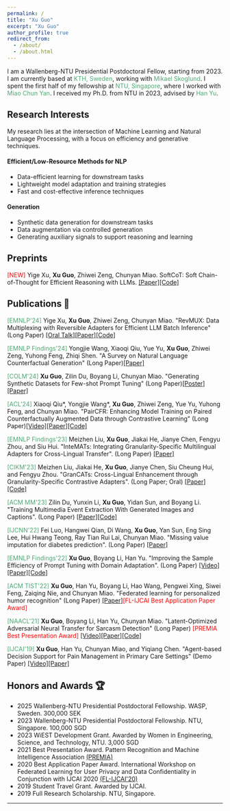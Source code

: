 ```yaml
---
permalink: /
title: "Xu Guo"
excerpt: "Xu Guo"
author_profile: true
redirect_from: 
  - /about/
  - /about.html
---
```


I am a Wallenberg-NTU Presidential Postdoctoral Fellow, starting from 2023. I am currently based at <a href="https://www.kth.se/" style="color: #4ca772; text-decoration: none;">KTH, Sweden</a>, working with <a href="https://people.kth.se/~skoglund/" style="color: #4ca772; text-decoration: none;">Mikael Skoglund</a>. I spent the first half of my fellowship at <a href="https://www.ntu.edu.sg/" style="color: #4ca772; text-decoration: none;">NTU, Singapore</a>, where I worked with <a href="https://dr.ntu.edu.sg/cris/rp/rp00084" style="color: #4ca772; text-decoration: none;">Miao Chun Yan</a>. I received my Ph.D. from NTU in 2023, advised by <a href="https://personal.ntu.edu.sg/han.yu/" style="color: #4ca772; text-decoration: none;">Han Yu</a>.

[//]: # (> <span style="color:red"> *Hiring!* </span> A <a href="https://ntu.wd3.myworkdayjobs.com/en-US/Careers/details/Research-Scientist--Computer-Science-Natural-Language-Processing-_R00017008">Research Scientist</a> and a )

[//]: # (> <a href="https://ntu.wd3.myworkdayjobs.com/en-US/Careers/details/Research-Engineer-I-or-II--Computer-Science--Natural-Language-Processing-_R00017009"> Research Engineer &#40;I or II&#41;</a> position is available at NTU!)

[//]: # (> Candidates will be working on Large Language Models for Health. )


## Research Interests 

My research lies at the intersection of Machine Learning and Natural Language Processing, with a focus on efficiency and generative techniques.

#### Efficient/Low-Resource Methods for NLP
* Data-efficient learning for downstream tasks
* Lightweight model adaptation and training strategies
* Fast and cost-effective inference techniques

#### Generation
* Synthetic data generation for downstream tasks
* Data augmentation via controlled generation
* Generating auxiliary signals to support reasoning and learning

<!-- > Research Interests: 1. Natural Language Processing (Pretrained Language Models, Language Understanding, Language Generation, etc.); 2. Machine Learning (Transfer Learning, Adversarial Learning, Federated Learning, etc.).

My PhD research was mostly driven by developing algorithms to adapt (🔥) Pretrained Language Models (PLMs) to low-resource domains against potential domain shift. 
Check out the survey, <a href="https://arxiv.org/pdf/2211.03154.pdf" style="color: #4ca772; text-decoration: none;">on the domain adaptation and generalization of pretrained lanaguage models</a>. 
My thesis, <a href="https://dr.ntu.edu.sg/bitstream/10356/167965/2/PhD_Thesis_GuoXu.pdf" style="color: #4ca772; text-decoration: none;">data-efficient domain adaptation for pretrained language models</a>, 
provides a few promising solutions, such as latent optimization<sup>[[1]](https://aclanthology.org/2021.naacl-main.425.pdf)</sup>, parameter-efficient adaptation<sup>[[2]](https://aclanthology.org/2022.findings-emnlp.258.pdf)</sup> (❄️), 
and personalization<sup>[[3]](https://dl.acm.org/doi/10.1145/3511710)</sup>, to boost PLMs in data-scarce domains under different resource constraints and settings. 

On top of larger PLMs or LLMs for short, my postdoctoral research focus on delivering societal benefits through, e.g., Generative AI<sup>[[4]](https://arxiv.org/pdf/2403.04190)</sup> and Green AI in the real world.
In general, I work on efficient synthetic data generation methods<sup>[[5]](https://dl.acm.org/doi/pdf/10.1145/3581783.3612526),[[6]](https://openreview.net/pdf/22a35aecb8e57c14e0f014a23df9807ab7d1a1e1.pdf)</sup>, 
enhancing the robustness of LLMs<sup>💪</sup><sup>[[7]](https://arxiv.org/pdf/2406.06633),[[8]](https://arxiv.org/pdf/2407.03993)</sup>, 
accelerating LLM<sup>🚀[[9]](https://arxiv.org/pdf/2410.04519)</sup> inference for high throughput, 
and merging LLM for seamless plug-and-play integration.
They are mainly done in a parameter-efficient manner and aim to contribute to our sustainable earth. -->

## Preprints
<span style="color:rgb(241, 12, 12)">[NEW]</span> Yige Xu, **Xu Guo**, Zhiwei Zeng, Chunyan Miao. SoftCoT: Soft Chain-of-Thought for Efficient Reasoning with LLMs. [[Paper]](https://arxiv.org/abs/2502.12134)[[Code]](https://github.com/xuyige/SoftCoT)


## Publications 📖
<span style="color: #4ca772">[EMNLP'24]</span> Yige Xu, **Xu Guo**, Zhiwei Zeng, Chunyan Miao. "RevMUX: Data Multiplexing with Reversible Adapters for Efficient LLM Batch Inference" (Long Paper) [[Oral Talk]](https://www.youtube.com/watch?v=ZVZszfrKngE)[[Paper]](https://aclanthology.org/2024.emnlp-main.1232.pdf)[[Code]](https://github.com/xuyige/RevMUX)

<span style="color: #4ca772">[EMNLP Findings'24]</span> Yongjie Wang, Xiaoqi Qiu, Yue Yu, **Xu Guo**, Zhiwei Zeng, Yuhong Feng, Zhiqi Shen. "A Survey on Natural Language Counterfactual Generation" (Long Paper)[[Paper]](https://aclanthology.org/2024.findings-emnlp.276.pdf)

<span style="color: #4ca772">[COLM'24]</span> **Xu Guo**, Zilin Du, Boyang Li, Chunyan Miao. "Generating Synthetic Datasets for Few-shot Prompt Tuning" (Long Paper)[[Poster]](https://x.com/xuguo_nlp/status/1843294899611009062)[[Paper]](https://openreview.net/pdf/22a35aecb8e57c14e0f014a23df9807ab7d1a1e1.pdf)

<span style="color: #4ca772">[ACL'24]</span> Xiaoqi Qiu\*, Yongjie Wang\*, **Xu Guo**, Zhiwei Zeng, Yue Yu, Yuhong Feng, and Chunyan Miao. "PairCFR: Enhancing Model Training on Paired Counterfactually Augmented Data through Contrastive Learning" (Long Paper)[[Video]](https://doi.org/10.48448/dnw2-cq56)[[Paper]](https://aclanthology.org/2024.acl-long.646.pdf)[[Code]](https://github.com/Siki-cloud/PairCFR)

<span style="color: #4ca772">[EMNLP Findings'23]</span> Meizhen Liu, **Xu Guo**, Jiakai He, Jianye Chen, Fengyu Zhou, and Siu Hui. "InteMATs: Integrating Granularity-Specific Multilingual Adapters for Cross-Lingual Transfer". (Long Paper) [[Paper]](https://aclanthology.org/2023.findings-emnlp.335.pdf)

<span style="color: #4ca772">[CIKM'23]</span> Meizhen Liu, Jiakai He, **Xu Guo**, Jianye Chen, Siu Cheung Hui, and Fengyu Zhou. "GranCATs: Cross-Lingual Enhancement through Granularity-Specific Contrastive Adapters". (Long Paper; Oral) [[Paper]](https://dl.acm.org/doi/10.1145/3583780.3614896)[[Code]](https://github.com/meizhen-nlp/GranCATs)

<span style="color: #4ca772">[ACM MM'23]</span> Zilin Du, Yunxin Li, **Xu Guo**, Yidan Sun, and Boyang Li. "Training Multimedia Event Extraction With Generated Images and Captions". (Long Paper) [[Paper]](https://dl.acm.org/doi/10.1145/3581783.3612526)[[Code]](https://github.com/ZILIN003/CAMEL)

<span style="color: #4ca772">[IJCNN'22]</span> Fei Luo, Hangwei Qian, Di Wang, **Xu Guo**, Yan Sun, Eng Sing Lee, Hui Hwang Teong, Ray Tian Rui Lai, Chunyan Miao. "Missing value imputation for diabetes prediction". (Long Paper) [[Paper]](https://ieeexplore.ieee.org/document/9892398)

<span style="color: #4ca772">[EMNLP Findings'22]</span> **Xu Guo**, Boyang Li, Han Yu. "Improving the Sample Efficiency of Prompt Tuning with Domain Adaptation". (Long Paper) [[Video]](https://doi.org/10.48448/5wkx-cp69)[[Paper]](https://aclanthology.org/2022.findings-emnlp.258.pdf)[[Code]](https://github.com/guoxuxu/soft-prompt-transfer/tree/main/optima)

<span style="color: #4ca772">[ACM TIST'22]</span> **Xu Guo**, Han Yu, Boyang Li, Hao Wang, Pengwei Xing, Siwei Feng, Zaiqing Nie, and Chunyan Miao. "Federated learning for personalized humor recognition" (Long Paper) [[Paper]](https://dl.acm.org/doi/10.1145/3511710)<span style="color: red">[FL-IJCAI Best Application Paper Award]</span> 

<span style="color: #4ca772">[NAACL'21]</span> **Xu Guo**, Boyang Li, Han Yu, Chunyan Miao. "Latent-Optimized Adversarial Neural Transfer for Sarcasm Detection" (Long Paper) <span style="color: red">[PREMIA Best Presentation Award]</span> [[Video]](https://doi.org/10.48448/6j9r-gh59)[[Paper]](https://aclanthology.org/2021.naacl-main.425.pdf)[[Code]](https://github.com/guoxuxu/LOANT)

<span style="color: #4ca772">[IJCAI'19]</span> **Xu Guo**, Han Yu, Chunyan Miao, and Yiqiang Chen. "Agent-based Decision Support for Pain Management in Primary Care Settings" (Demo Paper) [[Video]](https://youtu.be/z6wUvrzw0qE)[[Paper]](https://www.ijcai.org/proceedings/2019/943)



[//]: # (News)

[//]: # (---)

[//]: # (* 10.23/2023. Served as a Session Chair at CIKM.)

[//]: # (* 10.9/2023. Visiting TUM, Germany.)

[//]: # (* 10/2023. One [paper]&#40;https://aclanthology.org/2023.findings-emnlp.335.pdf&#41; accepted to EMNLP Findings. )

[//]: # (* 08/2023. One [paper]&#40;https://dl.acm.org/doi/pdf/10.1145/3583780.3614896&#41; accepted to CIKM. )

[//]: # (* 07/2023. One [paper]&#40;https://browse.arxiv.org/pdf/2306.08966.pdf&#41; accepted to ACM MM.)

[//]: # (* 06/2023. Awarded [Wallenberg-NTU Presidential Postdoctoral Fellowship.]&#40;https://www.ntu.edu.sg/research/research-careers/presidential-postdoctoral-fellowship-&#40;ppf&#41;#Content_C048_Col01&#41;)

[//]: # (* 02/05/2023. Successfully defended my PhD.)

[//]: # (* 02/2023. Awarded [WiEST Development Grant]&#40;https://www.ntu.edu.sg/women/wiest-development-grant&#41;. Women in STEM at NTU.)


## Honors and Awards 🏆
* 2025 Wallenberg-NTU Presidential Postdoctoral Fellowship. WASP, Sweden. 300,000 SEK
* 2023 Wallenberg-NTU Presidential Postdoctoral Fellowship. NTU, Singapore. 100,000 SGD
* 2023 WiEST Development Grant. Awarded by Women in Engineering, Science, and Technology, NTU. 3,000 SGD
* 2021 Best Presentation Award. Pattern Recognition and Machine Intelligence Association [(PREMIA)](https://www.premiasg.org/web/premia-best-student-paper-awards-2021/)
* 2020 Best Application Paper Award. International Workshop on Federated Learning for User Privacy and Data Confidentiality
in Conjunction with IJCAI 2020 [(FL-IJCAI'20)](http://fl-ijcai20.federated-learning.org/)
* 2019 Student Travel Grant. Awarded by IJCAI.
* 2019 Full Research Scholarship. NTU, Singapore.


----



